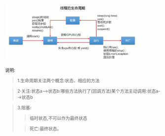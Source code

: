 ![img.png](img.png)

说明:
>1.生命周期关注两个概念:状态、相应的方法

>2·关注:状态a-->状态b:哪些方法执行了(回调方法)某个方法主动调用:状态a-->状态b

>3.阻塞:
> >临时状态,不可以作为最终状态
> 
> >死亡:最终状态。 